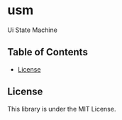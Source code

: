 # usm
Ui State Machine

## Table of Contents
- [License](https://github.com/grobiann/usm?tab=readme-ov-file#License)

## License
This library is under the MIT License.
